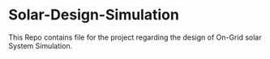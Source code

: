 # Solar-Design-Simulation
This Repo contains file for the project regarding the design of On-Grid solar System Simulation.
